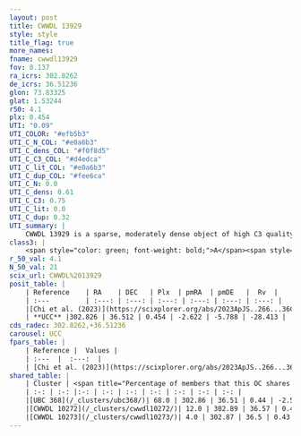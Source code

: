 ```yaml
---
layout: post
title: CWWDL 13929
style: style
title_flag: true
more_names: 
fname: cwwdl13929
fov: 0.137
ra_icrs: 302.8262
de_icrs: 36.51236
glon: 73.83325
glat: 1.53244
r50: 4.1
plx: 0.454
UTI: "0.09"
UTI_COLOR: "#efb5b3"
UTI_C_N_COL: "#e0a6b3"
UTI_C_dens_COL: "#f0f8d5"
UTI_C_C3_COL: "#d4edca"
UTI_C_lit_COL: "#e0a6b3"
UTI_C_dup_COL: "#fee6ca"
UTI_C_N: 0.0
UTI_C_dens: 0.61
UTI_C_C3: 0.75
UTI_C_lit: 0.0
UTI_C_dup: 0.32
UTI_summary: |
    CWWDL 13929 is a sparse, moderately dense object of high C3 quality. It was recently reported in the literature.<br><br><span style="color: #99180f; font-weight: bold;">Warning: </span>This is possibly a duplicated object, which shares a significant percentage of members with at least one previously reported entry, and a small percentage with at least one entry reported in the same catalogue.<br><br><span style="color: #99180f; font-weight: bold;">Warning: </span>contains less than 25 stars with <i>P>0.5</i> estimated.
class3: |
    <span style="color: green; font-weight: bold;">A</span><span style="color: #FFC300; font-weight: bold;">B</span>
r_50_val: 4.1
N_50_val: 21
scix_url: CWWDL%2013929
posit_table: |
    | Reference    | RA    | DEC   | Plx  | pmRA  | pmDE   |  Rv  |
    | :---         | :---: | :---: | :---: | :---: | :---: | :---: |
    |[Chi et al. (2023)](https://scixplorer.org/abs/2023ApJS..266...36C) | 302.825 | 36.532 | 0.476 | -2.742 | -5.814 | -28.413 |
    | **UCC** |302.826 | 36.512 | 0.454 | -2.622 | -5.788 | -28.413 | 
cds_radec: 302.8262,+36.51236
carousel: UCC
fpars_table: |
    | Reference |  Values |
    | :---  |  :---:  |
    | [Chi et al. (2023)](https://scixplorer.org/abs/2023ApJS..266...36C) | `logAge=6.48, Z=-0.28` |
shared_table: |
    | Cluster | <span title="Percentage of members that this OC shares with the ones listed">%</span>   | RA   | DEC   | Plx   | pmRA  | pmDE  | Rv | UTI |
    | :-: | :-: |:-: | :-: | :-: | :-: | :-: | :-: | :-: |
    |[UBC 368](/_clusters/ubc368/)| 68.0 | 302.86 | 36.51 | 0.44 | -2.57 | -5.78 | -42.81 |0.59 |
    |[CWWDL 10272](/_clusters/cwwdl10272/)| 12.0 | 302.89 | 36.57 | 0.42 | -2.78 | -5.7 | -2.17 |0.05 |
    |[CWWDL 10273](/_clusters/cwwdl10273/)| 4.0 | 302.87 | 36.5 | 0.43 | -2.51 | -5.61 | -- |0.06 |
---
```

